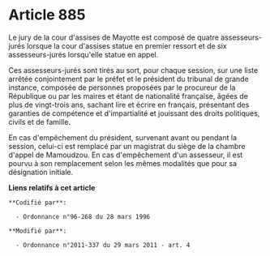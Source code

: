 # Article 885

Le jury de la cour d'assises de Mayotte est composé de quatre assesseurs-jurés lorsque la cour d'assises statue en premier
ressort et de six assesseurs-jurés lorsqu'elle statue en appel.

Ces assesseurs-jurés sont tirés au sort, pour chaque session, sur une liste arrêtée conjointement par le préfet et le
président du tribunal de grande instance, composée de personnes proposées par le procureur de la République ou par les maires
et étant de nationalité française, âgées de plus de vingt-trois ans, sachant lire et écrire en français, présentant des
garanties de compétence et d'impartialité et jouissant des droits politiques, civils et de famille. 

En cas d'empêchement du président, survenant avant ou pendant la session, celui-ci est remplacé par un magistrat du siège de
la chambre d'appel de Mamoudzou. En cas d'empêchement d'un assesseur, il est pourvu à son remplacement selon les mêmes
modalités que pour sa désignation initiale.

**Liens relatifs à cet article**

	**Codifié par**:

	  - Ordonnance n°96-268 du 28 mars 1996

	**Modifié par**:

	  - Ordonnance n°2011-337 du 29 mars 2011 - art. 4
